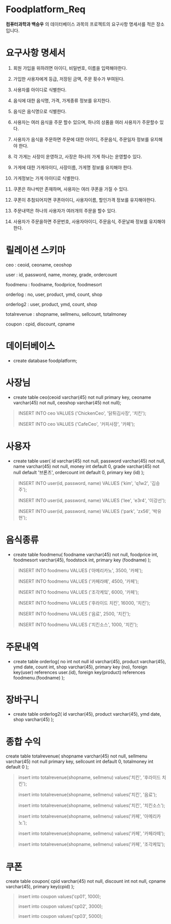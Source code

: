 # Foodplatform_Req
__컴퓨터과학과 백승우__ 의 데이터베이스 과목의 프로젝트의 요구사항 명세서를 적은 장소입니다.

# 요구사항 명세서
1. 회원 가입을 위하려면 아이디, 비밀번호, 이름을 입력해야한다.
2. 가입한 사용자에게 등급, 저장된 금액, 주문 횟수가 부여된다.
3. 사용자를 아이디로 식별한다.

4. 음식에 대한 음식명, 가격, 가게종류 정보를 유지한다.
5. 음식은 음식명으로 식별한다.
6. 사용자는 여러 음식을 주문 할수 있으며, 하나의 상품을 여러 사용자가 주문할수 있다.
7. 사용자가 음식을 주문하면 주문에 대한 아이디, 주문음식, 주문일자 정보를 유지해야 한다.

8. 각 가게는 사장이 운영하고, 사장은 하나의 가게 하나는 운영할수 있다.
9. 가게에 대한 가게아이디, 사장이름, 가게명 정보를 유지해야 한다.
10. 가게정보는 가게 아이디로 식별한다.

11. 쿠폰은 하나씩만 존재하며, 사용자는 여러 쿠폰을 가질 수 있다.
12. 쿠폰이 추첨되어지면 쿠폰아이디, 사용자이름, 할인가격 정보를 유지해야한다.

13. 주문내역은 하나의 사용자가 여러개의 주문을 할수 있다.
14. 사용자가 주문을하면 주문번호, 사용자아이디, 주문음식, 주문날짜 정보를 유지해야한다.


# 릴레이션 스키마
ceo : ceoid, ceoname, ceoshop

user : id,	password,	name,	money,	grade, 	ordercount

foodmenu : foodname, foodprice, foodmesort

orderlog : no, user, product, ymd, count, shop

orderlog2 : user, product, ymd, count, shop

totalrevenue : shopname,	sellmenu,	sellcount,	totalmoney

coupon : cpid, discount, cpname

# 데이터베이스
* create database foodplatform;

# 사장님
* create table ceo(ceoid varchar(45) not null primary key, ceoname varchar(45) not null, ceoshop varchar(45) not null);

> INSERT INTO ceo VALUES ('ChickenCeo', '닭튀김사장', '치킨');
>
> INSERT INTO ceo VALUES ('CafeCeo', '커피사장', '카페');

# 사용자
* create table user(
id varchar(45) not null,
password varchar(45) not null,
name varchar(45) not null,
money int default 0,
grade varchar(45) not null default '브론즈',
ordercount int default 0,
primary key (id)
);

>INSERT INTO user(id, password, name) VALUES ('kim', 'q1w2', '김승주');
>
>INSERT INTO user(id, password, name) VALUES ('lee', 'e3r4', '이강선');
>
>INSERT INTO user(id, password, name) VALUES ('park', 'zx56', '박유현');

# 음식종류
* create table foodmenu(
foodname varchar(45) not null,
foodprice int,
foodmesort varchar(45),
foodstock int,
primary key (foodname)
);

>INSERT INTO foodmenu VALUES ('아메리카노', 3500, '카페');
>
>INSERT INTO foodmenu VALUES ('카페라뗴', 4500, '카페');
>
>INSERT INTO foodmenu VALUES ('조각케잌', 6000, '카페');
>
>INSERT INTO foodmenu VALUES ('후라이드 치킨', 16000, '치킨');
>
>INSERT INTO foodmenu VALUES ('음료', 2500, '치킨');
>
>INSERT INTO foodmenu VALUES ('치킨소스', 1000, '치킨');

# 주문내역
* create table orderlog(
no int not null
id varchar(45),
product varchar(45),
ymd date,
count int,
shop varchar(45),
primary key (no),
foreign key(user) references user.(id),
foreign key(product) references foodmenu.(foodname)
);

# 장바구니
* create table orderlog2(
id varchar(45),
product varchar(45),
ymd date,
shop varchar(45)
);

# 종합 수익
create table totalrevenue(
shopname varchar(45) not null,
sellmenu varchar(45) not null primary key,
sellcount int default 0,
totalmoney int default 0
);

> insert into totalrevenue(shopname, sellmenu) values('치킨', '후라이드 치킨');
>
>insert into totalrevenue(shopname, sellmenu) values('치킨', '음료');
>
>insert into totalrevenue(shopname, sellmenu) values('치킨', '치킨소스');
>
>insert into totalrevenue(shopname, sellmenu) values('카페', '아메리카노');
>
>insert into totalrevenue(shopname, sellmenu) values('카페', '카페라떼');
>
>insert into totalrevenue(shopname, sellmenu) values('카페', '조각케잌');

# 쿠폰
create table coupon(
cpid varchar(45) not null,
discount int not null,
cpname varchar(45),
primary key(cpid)
);

> insert into coupon values('cp01', 1000);
> 
>insert into coupon values('cp02', 3000);
>
>insert into coupon values('cp03', 5000);
